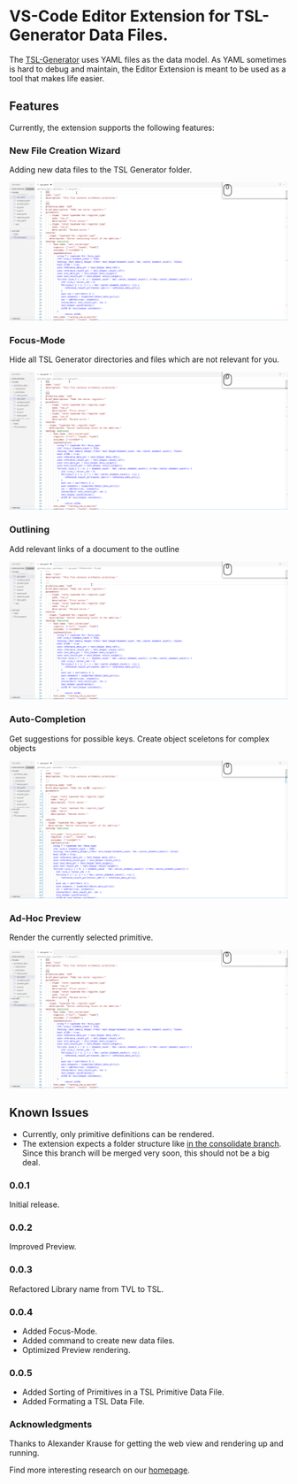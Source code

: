 # VS-Code Editor Extension for TSL-Generator Data Files.

The [TSL-Generator](https://github.com/db-tu-dresden/TVLGen) uses YAML files as the data model. 
As YAML sometimes is hard to debug and maintain, the Editor Extension is meant to be used as a tool that makes life easier.

## Features

Currently, the extension supports the following features:

### __New File Creation Wizard__

Adding new data files to the TSL Generator folder.

![](docu/new_file.gif)

### __Focus-Mode__

Hide all TSL Generator directories and files which are not relevant for you.

![](docu/focus.gif)

### __Outlining__

Add relevant links of a document to the outline

![](docu/outline.gif)

### __Auto-Completion__

Get suggestions for possible keys. Create object sceletons for complex objects

![](docu/auto_complete.gif)

### __Ad-Hoc Preview__

Render the currently selected primitive.

![](docu/preview.gif)

## Known Issues

- Currently, only primitive definitions can be rendered.
- The extension expects a folder structure like [in the consolidate branch](https://github.com/db-tu-dresden/TVLGen/tree/consolidate). Since this branch will be merged very soon, this should not be a big deal.


### 0.0.1

Initial release.

### 0.0.2

Improved Preview.

### 0.0.3

Refactored Library name from TVL to TSL.

### 0.0.4

- Added Focus-Mode.
- Added command to create new data files.
- Optimized Preview rendering.

### 0.0.5

- Added Sorting of Primitives in a TSL Primitive Data File.
- Added Formating a TSL Data File.

### Acknowledgments

Thanks to Alexander Krause for getting the web view and rendering up and running. 

Find more interesting research on our [homepage](https://wwwdb.inf.tu-dresden.de/).